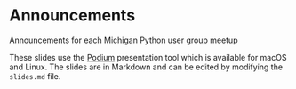 # Announcements
Announcements for each Michigan Python user group meetup


These slides use the [Podium](https://github.com/beeware/podium) presentation tool which is
available for macOS and Linux. The slides are in Markdown and can be edited by modifying the
`slides.md` file.
